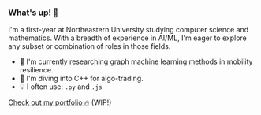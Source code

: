 ### What's up! 🤟

I'm a first-year at Northeastern University studying computer science and mathematics. With a breadth of experience in AI/ML, I'm eager to explore any subset or combination of roles in those fields. 

- 🔭 I'm currently researching graph machine learning methods in mobility resilience. 
- 🌱 I'm diving into C++ for algo-trading. 
- 💡 I often use: ```.py``` and ```.js```

[Check out my portfolio 🔥](https://cadenjuang.me/) (WIP!)
